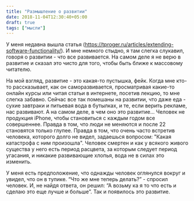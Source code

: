 ```yaml
---
title: "Размышление о развитии"
date: 2018-11-04T12:30:40+05:00
draft: true
tags: ["мысли"]
---
```


У меня недавна вышла статья (https://tproger.ru/articles/extending-software-functionality/). 
И мне немного стыдно, я там слегка слукавил, говоря о развитии - что все развивается. 
На самом деле я не верю в развитие и сказал это чисто для того, чтобы быть ближе к массовому читателю. 

На мой взгляд, развитие - это какая-то пустышка, фейк. 
Когда мне кто-то рассказывает, как он саморазвивается, просматривая какие-то онлайн курсы или читая статьи в интернете, посетив лекцию, то мне слегка забавно. 
Сейчас все так помешаны на развитии, что даже еда - сухие завтраки и питьевая вода в бутылках, и те, если верить рекламе, нас развивают. 
А на самом деле, в чем оно это развитие... Человек не продукция iPhone, чтобы становиться с каждым годом все совершеннее. 
Правда в том, что люди не меняются и после 22 становятся только глупее.
Правда в том, что очень часто встретив человека, которого долго не видел, задаешься вопросом: "Какая катастрофа с ним произошла".
Человек смертен и как у всякого живого существа у него есть период расцвета, за которым следует период угасания, и никакие развивающие хлопья, вода не в силах это изменить. 

У меня есть предположение, что однажды человек оглянулся вокруг и увидел, что он в тупике. 
“Что же мне теперь делать?” - спросил человек. 
И, не найдя ответа,  он решил: “А возьму ка я то что есть и сделаю это еще лучше и больше”. 
Так и появилось это развитие.
